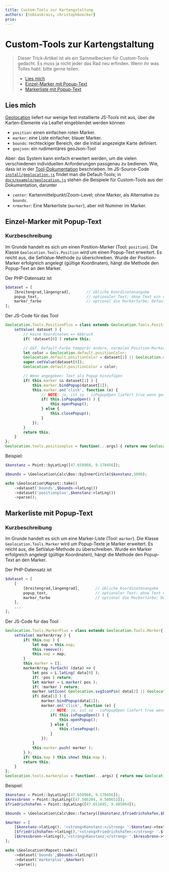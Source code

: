 ```yaml
---
title: Custom-Tools zur Kartengstaltung
authors: [tobiaskrais, christophboecker]
prio:
---
```


# Custom-Tools zur Kartengstaltung

> Dieser Trick-Artikel ist als ein Sammelbecken für Custom-Tools gedacht. Es muss ja nicht jeder das Rad neu erfinden. Wenn ihr was Tolles habt: bitte gerne teilen.
> - [Lies mich](#readme)
> - [Einzel-Marker mit Popup-Text](#positionplus)
> - [Markerliste mit Popup-Text](#markerplus)

<a name="readme"></a>
## Lies mich

[Geolocation](https://github.com/FriendsOfREDAXO/geolocation) liefert nur wenige fest installierte JS-Tools mit aus, über die Karten-Elemente
via Leaflet eingeblendet werden können
- `position`: einen einfachen roten Marker.
- `marker`: eine Liste einfacher, blauer Marker.
- `bounds`: rechteckiger Bereich, der die initial angezeigte Karte definiert.
- `geojson`: ein rudimentäres geoJson-Tool

Aber: das System kann einfach erweitert werden, um die vielen verschiedenen individuellen Anforderungen passgenau zu bedienen.
Wie, dass ist in der [Tool-Dokumentation](https://github.com/FriendsOfREDAXO/geolocation/blob/master/docs/devtools.md)
beschrieben. Im JS-Source-Code [`install/geolocation.js`](https://github.com/FriendsOfREDAXO/geolocation/blob/master/install/geolocation.js)
findet man die Default-Tools; in [`docs/example/geolocation.js`](https://github.com/FriendsOfREDAXO/geolocation/blob/master/docs/example/geolocation.js)
stehen die Beispiele für Custom-Tools aus der Dokumentation, darunter
- `center`: Kartenmittelpunkt/Zoom-Level; ohne Marker, als Alternative zu `bounds`.
- `nrmarker`: Eine Markerliste (`marker`), aber mit Nummer im Marker.

<a name="positionplus"></a>
## Einzel-Marker mit Popup-Text

### Kurzbeschreibung

Im Grunde handelt es sich um einen Position-Marker  (Tool: `position`). Die Klasse `Geolocation.Tools.Position` wird um
einen Popup-Text erweitert. Es reicht aus, die SetValue-Methode zu überschreiben. Wurde der Position-Marker erfolgreich
angelegt (gültige Koordinaten), hängt die Methode den Popup-Text an den Marker.

Der PHP-Datensatz ist

```php
$dataset = [
    [breitengrad,längengrad],       // übliche Koordinatenangabe
    popup_text,                     // optionaler Text; ohne Text ein normaler Marker ohne Popup
    marker_farbe                    // optional die Markerfarbe; Default: Geolocation.default.positionColor 
];
```

Der JS-Code für das Tool

```js
Geolocation.Tools.PositionPlus = class extends Geolocation.Tools.Position{
    setValue( dataset ) {
        // keine Koordinaten => Abbruch
        if( !dataset[0] ) return this;

        // GGf. Default-Farbe temporär ändern, normalen Position-Marker erzeugen
        let color = Geolocation.default.positionColor;
        Geolocation.default.positionColor = dataset[2] || Geolocation.default.positionColor;
        super.setValue(dataset[0]);
        Geolocation.default.positionColor = color;

        // Wenn angegeben: Text als Popup hinzufügen
        if( this.marker && dataset[1] ) {
            this.marker.bindPopup(dataset[1]);
            this.marker.on('click', function (e) {
                // NOTE: ja, ist so - isPopupOpen liefert true wenn geschlossen.
                if( this.isPopupOpen() ) {
                    this.openPopup();
                } else {
                    this.closePopup();
                }
            });
        }
        return this;
    }
};
Geolocation.tools.positionplus = function(...args) { return new Geolocation.Tools.PositionPlus(args); };
```

Beispiel:
```php
$konstanz = Point::byLatLng([47.658968, 9.178456]);

$bounds = \Geolocation\Calc\Box::byInnerCircle($konstanz,5000);

echo \Geolocation\Mapset::take()
    ->dataset('bounds',$bounds->latLng())
    ->dataset('positionplus',$konstanz->latLng())
    ->parse();
```


<a name="markerplus"></a>
## Markerliste mit Popup-Text

### Kurzbeschreibung

Im Grunde handelt es sich um eine Marker-Liste (Tool: `marker`). Die Klasse `Geolocation.Tools.Marker`
wird um Popup-Texte je Marker erweitert. Es reicht aus, die SetValue-Methode zu überschreiben. Wurde ein
Marker erfolgreich angelegt (gültige Koordinaten), hängt die Methode den Popup-Text an den Marker.

Der PHP-Datensatz ist

```php
$dataset = [
    [
        [breitengrad,längengrad],       // übliche Koordinatenangabe
        popup_text,                     // optionaler Text; ohne Text ein normaler Marker ohne Popup
        marker_farbe                    // optional die Markerfarbe; Default: Geolocation.default.markerColor 
    ],
    ...
];
```

Der JS-Code für das Tool

```js
Geolocation.Tools.MarkerPlus = class extends Geolocation.Tools.Marker{
    setValue( markerArray ) {
        if( this.map ) {
            let map = this.map;
            this.remove();
            this.map = map;
        }
        this.marker = [];
        markerArray.forEach( (data) => {
            let pos = L.latLng( data[0] );
            if( !pos ) return;
            let marker = L.marker( pos );
            if( !marker ) return;
            marker.setIcon( Geolocation.svgIconPin( data[2] || Geolocation.default.markerColor ) );
            if( data[1] ) {
                marker.bindPopup(data[1]);
                marker.on('click', function (e) {
                    // NOTE: ja, ist so - isPopupOpen liefert true wenn geschlossen.
                    if( this.isPopupOpen() ) {
                        this.openPopup();
                    } else {
                        this.closePopup();
                    }
                });    
            }
            this.marker.push( marker );
        } );
        if( this.map ) this.show( this.map );
        return this;
    }
};
Geolocation.tools.markerplus = function(...args) { return new Geolocation.Tools.MarkerPlus(args); };
```

Beispiel:
```php
$konstanz = Point::byLatLng([47.658968, 9.178456]);
$kressbronn = Point::byLatLng([47.586204, 9.560653]);
$friedrichshafen = Point::byLatLng([47.651695, 9.485064]);

$bounds = \Geolocation\Calc\Box::factory([$konstanz,$friedrichshafen,$kressbronn]);

$marker = [
    [$konstanz->latLng(), '<strong>Konstanz:</strong> '.$konstanz->text(Point::DMS),'DarkSeaGreen'],
    [$friedrichshafen->latLng(),'<strong>Friedrichshafen:</strong> '.$friedrichshafen->text(Point::DMS),'ForestGreen'],
    [$kressbronn->latLng(),'<strong>Konstanz:</strong> '.$kressbronn->text(Point::DMS)],
];

echo \Geolocation\Mapset::take()
    ->dataset('bounds',$bounds->latLng())
    ->dataset('markerplus',$marker)
    ->parse();
```
